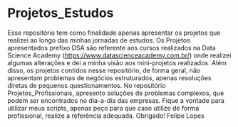 # Projetos_Estudos
Esse repositório tem como finalidade apenas apresentar os projetos que realizei ao longo das minhas jornadas de estudos.
Os Projetos apresentados prefixo DSA são referente aos cursos realizados na Data Science Academy (https://www.datascienceacademy.com.br/) onde realizei algumas alterações e dei a minha visão aos mini-projetos realizados.
Além disso, os projetos contidos nesse repositório, de forma geral, não apresentam problemas de negócios estruturados, apenas resoluções diretas de pequenos questionamentos. No repositório Projetos_Profissionais, apresento soluções de problemas complexos, que podem ser encontrados no dia-a-dia das empresas.
Fique a vontade para utilizar meus scripts, apenas peço para que caso utilize de forma profissional, realize a referência adequada.
Obrigado!
Felipe Lopes
